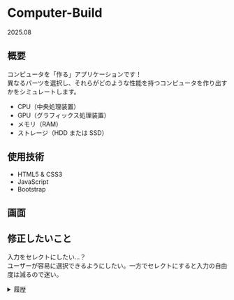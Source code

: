 # Computer-Build
2025.08 

## 概要
コンピュータを「作る」アプリケーションです！  
異なるパーツを選択し、それらがどのような性能を持つコンピュータを作り出すかをシミュレートします。

- CPU（中央処理装置）
- GPU（グラフィックス処理装置）
- メモリ（RAM）
- ストレージ（HDD または SSD）

## 使用技術
- HTML5 & CSS3
- JavaScript
- Bootstrap

## 画面

## 修正したいこと
入力をセレクトにしたい...？  
ユーザーが容易に選択できるようにしたい。一方でセレクトにすると入力の自由度は減るので迷い。

<details>
<summary>履歴</summary>

## 計画
- デザイン部分は１時間で終わりそう
- 裏のロジック部分が未知数
大体５時間あれば終わる...かな？

</details>
